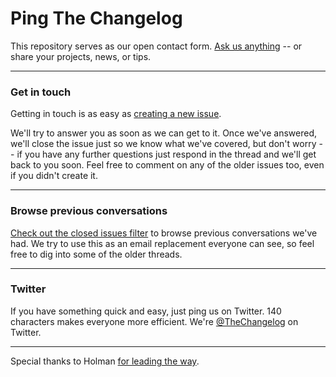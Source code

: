 # Ping The Changelog

This repository serves as our open contact form. [Ask us anything](https://github.com/thechangelog/ping/issues/new) -- or share your projects, news, or tips.

---

### Get in touch

Getting in touch is as easy as [creating a new issue](https://github.com/thechangelog/ping/issues/new).

We'll try to answer you as soon as we can get to it. Once we've answered, we'll close the issue just so we know what we've covered, but don't worry -- if you have any further questions just respond in the thread and we'll get back to you soon. Feel free to comment on any of the older issues too, even if you didn't create it.

---

### Browse previous conversations

[Check out the closed issues filter](https://github.com/thechangelog/ping/issues?sort=created&directionÞsc&state=closed&page=1) to browse previous conversations we've had. We try to use this as an email replacement everyone can see, so feel free to dig into some of the older threads.

---

### Twitter

If you have something quick and easy, just ping us on Twitter. 140 characters makes everyone more efficient. We're [@TheChangelog](https://twitter.com/thechangelog) on Twitter.

---

Special thanks to Holman [for leading the way](https://github.com/holman/feedback).
